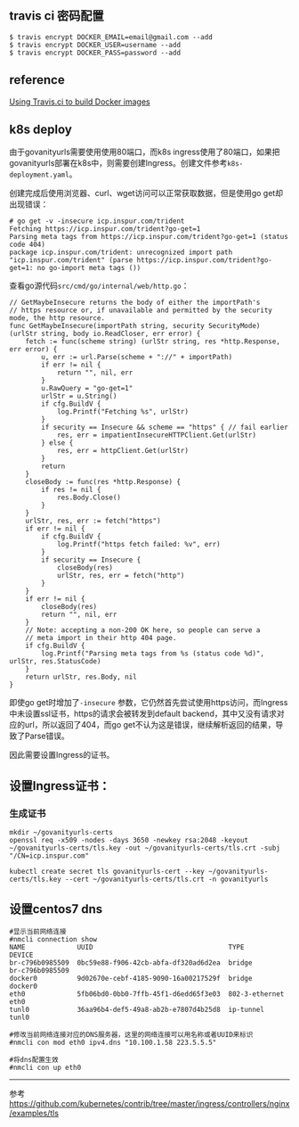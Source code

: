 
## travis ci 密码配置
```
$ travis encrypt DOCKER_EMAIL=email@gmail.com --add
$ travis encrypt DOCKER_USER=username --add
$ travis encrypt DOCKER_PASS=password --add
```


reference
----
[Using Travis.ci to build Docker images](https://sebest.github.io/post/using-travis-ci-to-build-docker-images/)




## k8s deploy
由于govanityurls需要使用使用80端口，而k8s ingress使用了80端口，如果把govanityurls部署在k8s中，则需要创建Ingress。创建文件参考`k8s-deployment.yaml`。

创建完成后使用浏览器、curl、wget访问可以正常获取数据，但是使用go get却出现错误：
```
# go get -v -insecure icp.inspur.com/trident
Fetching https://icp.inspur.com/trident?go-get=1
Parsing meta tags from https://icp.inspur.com/trident?go-get=1 (status code 404)
package icp.inspur.com/trident: unrecognized import path "icp.inspur.com/trident" (parse https://icp.inspur.com/trident?go-get=1: no go-import meta tags ())
```

查看go源代码`src/cmd/go/internal/web/http.go`：
```
// GetMaybeInsecure returns the body of either the importPath's
// https resource or, if unavailable and permitted by the security mode, the http resource.
func GetMaybeInsecure(importPath string, security SecurityMode) (urlStr string, body io.ReadCloser, err error) {
	fetch := func(scheme string) (urlStr string, res *http.Response, err error) {
		u, err := url.Parse(scheme + "://" + importPath)
		if err != nil {
			return "", nil, err
		}
		u.RawQuery = "go-get=1"
		urlStr = u.String()
		if cfg.BuildV {
			log.Printf("Fetching %s", urlStr)
		}
		if security == Insecure && scheme == "https" { // fail earlier
			res, err = impatientInsecureHTTPClient.Get(urlStr)
		} else {
			res, err = httpClient.Get(urlStr)
		}
		return
	}
	closeBody := func(res *http.Response) {
		if res != nil {
			res.Body.Close()
		}
	}
	urlStr, res, err := fetch("https")
	if err != nil {
		if cfg.BuildV {
			log.Printf("https fetch failed: %v", err)
		}
		if security == Insecure {
			closeBody(res)
			urlStr, res, err = fetch("http")
		}
	}
	if err != nil {
		closeBody(res)
		return "", nil, err
	}
	// Note: accepting a non-200 OK here, so people can serve a
	// meta import in their http 404 page.
	if cfg.BuildV {
		log.Printf("Parsing meta tags from %s (status code %d)", urlStr, res.StatusCode)
	}
	return urlStr, res.Body, nil
}
```
即使go get时增加了`-insecure` 参数，它仍然首先尝试使用https访问，而Ingress中未设置ssl证书，https的请求会被转发到default backend，其中又没有请求对应的url，所以返回了404，而go get不认为这是错误，继续解析返回的结果，导致了Parse错误。

因此需要设置Ingress的证书。

## 设置Ingress证书：
### 生成证书
```
mkdir ~/govanityurls-certs
openssl req -x509 -nodes -days 3650 -newkey rsa:2048 -keyout ~/govanityurls-certs/tls.key -out ~/govanityurls-certs/tls.crt -subj "/CN=icp.inspur.com"

kubectl create secret tls govanityurls-cert --key ~/govanityurls-certs/tls.key --cert ~/govanityurls-certs/tls.crt -n govanityurls
```

## 设置centos7 dns
```
#显示当前网络连接
#nmcli connection show
NAME             UUID                                  TYPE            DEVICE          
br-c796b0985509  0bc59e88-f906-42cb-abfa-df320ad6d2ea  bridge          br-c796b0985509 
docker0          9d02670e-cebf-4185-9090-16a00217529f  bridge          docker0         
eth0             5fb06bd0-0bb0-7ffb-45f1-d6edd65f3e03  802-3-ethernet  eth0            
tunl0            36aa96b4-def5-49a8-ab2b-e7807d4b25d8  ip-tunnel       tunl0

#修改当前网络连接对应的DNS服务器，这里的网络连接可以用名称或者UUID来标识
#nmcli con mod eth0 ipv4.dns "10.100.1.58 223.5.5.5"

#将dns配置生效
#nmcli con up eth0
```


-----
参考
https://github.com/kubernetes/contrib/tree/master/ingress/controllers/nginx/examples/tls
